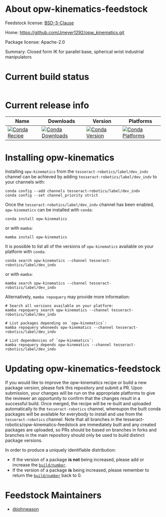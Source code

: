 About opw-kinematics-feedstock
==============================

Feedstock license: [BSD-3-Clause](https://github.com/tesseract-robotics/opw-kinematics-feedstock/blob/main/LICENSE.txt)

Home: https://github.com/Jmeyer1292/opw_kinematics.git

Package license: Apache-2.0

Summary: Closed form IK for parallel base, spherical wrist industrial manipulators

Current build status
====================


<table>
</table>

Current release info
====================

| Name | Downloads | Version | Platforms |
| --- | --- | --- | --- |
| [![Conda Recipe](https://img.shields.io/badge/recipe-opw--kinematics-green.svg)](https://anaconda.org/tesseract-robotics/opw-kinematics) | [![Conda Downloads](https://img.shields.io/conda/dn/tesseract-robotics/opw-kinematics.svg)](https://anaconda.org/tesseract-robotics/opw-kinematics) | [![Conda Version](https://img.shields.io/conda/vn/tesseract-robotics/opw-kinematics.svg)](https://anaconda.org/tesseract-robotics/opw-kinematics) | [![Conda Platforms](https://img.shields.io/conda/pn/tesseract-robotics/opw-kinematics.svg)](https://anaconda.org/tesseract-robotics/opw-kinematics) |

Installing opw-kinematics
=========================

Installing `opw-kinematics` from the `tesseract-robotics/label/dev_indv` channel can be achieved by adding `tesseract-robotics/label/dev_indv` to your channels with:

```
conda config --add channels tesseract-robotics/label/dev_indv
conda config --set channel_priority strict
```

Once the `tesseract-robotics/label/dev_indv` channel has been enabled, `opw-kinematics` can be installed with `conda`:

```
conda install opw-kinematics
```

or with `mamba`:

```
mamba install opw-kinematics
```

It is possible to list all of the versions of `opw-kinematics` available on your platform with `conda`:

```
conda search opw-kinematics --channel tesseract-robotics/label/dev_indv
```

or with `mamba`:

```
mamba search opw-kinematics --channel tesseract-robotics/label/dev_indv
```

Alternatively, `mamba repoquery` may provide more information:

```
# Search all versions available on your platform:
mamba repoquery search opw-kinematics --channel tesseract-robotics/label/dev_indv

# List packages depending on `opw-kinematics`:
mamba repoquery whoneeds opw-kinematics --channel tesseract-robotics/label/dev_indv

# List dependencies of `opw-kinematics`:
mamba repoquery depends opw-kinematics --channel tesseract-robotics/label/dev_indv
```




Updating opw-kinematics-feedstock
=================================

If you would like to improve the opw-kinematics recipe or build a new
package version, please fork this repository and submit a PR. Upon submission,
your changes will be run on the appropriate platforms to give the reviewer an
opportunity to confirm that the changes result in a successful build. Once
merged, the recipe will be re-built and uploaded automatically to the
`tesseract-robotics` channel, whereupon the built conda packages will be available for
everybody to install and use from the `tesseract-robotics` channel.
Note that all branches in the tesseract-robotics/opw-kinematics-feedstock are
immediately built and any created packages are uploaded, so PRs should be based
on branches in forks and branches in the main repository should only be used to
build distinct package versions.

In order to produce a uniquely identifiable distribution:
 * If the version of a package **is not** being increased, please add or increase
   the [``build/number``](https://docs.conda.io/projects/conda-build/en/latest/resources/define-metadata.html#build-number-and-string).
 * If the version of a package **is** being increased, please remember to return
   the [``build/number``](https://docs.conda.io/projects/conda-build/en/latest/resources/define-metadata.html#build-number-and-string)
   back to 0.

Feedstock Maintainers
=====================

* [@johnwason](https://github.com/johnwason/)

